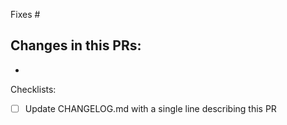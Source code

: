 Fixes #

Changes in this PRs:
- 
- 

Checklists:
- [ ] Update CHANGELOG.md with a single line describing this PR
